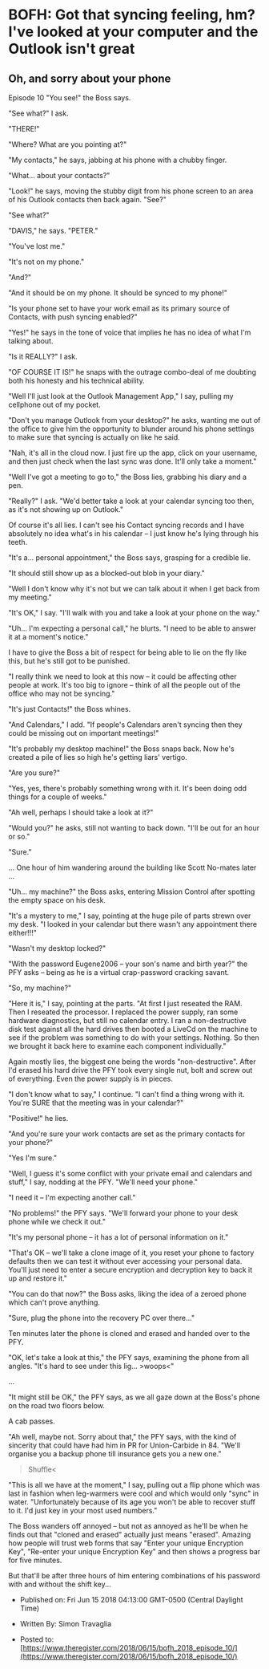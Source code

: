 # BOFH: Got that syncing feeling, hm? I've looked at your computer and the Outlook isn't great

## Oh, and sorry about your phone

Episode 10  "You see!" the Boss says.

"See what?" I ask.

"THERE!"

"Where? What are you pointing at?"

"My contacts," he says, jabbing at his phone with a chubby finger.

"What... about your contacts?"

"Look!" he says, moving the stubby digit from his phone screen to an area of his Outlook contacts then back again. "See?"

"See what?"

"DAVIS," he says. "PETER."

"You've lost me."

"It's not on my phone."

"And?"

"And it should be on my phone. It should be synced to my phone!"

"Is your phone set to have your work email as its primary source of Contacts, with push syncing enabled?"

"Yes!" he says in the tone of voice that implies he has no idea of what I'm talking about.

"Is it REALLY?" I ask.

"OF COURSE IT IS!" he snaps with the outrage combo-deal of me doubting both his honesty and his technical ability.

"Well I'll just look at the Outlook Management App," I say, pulling my cellphone out of my pocket.

"Don't you manage Outlook from your desktop?" he asks, wanting me out of the office to give him the opportunity to blunder around his phone settings to make sure that syncing is actually on like he said.

"Nah, it's all in the cloud now. I just fire up the app, click on your username, and then just check when the last sync was done. It'll only take a moment."

"Well I've got a meeting to go to," the Boss lies, grabbing his diary and a pen.

"Really?" I ask. "We'd better take a look at your calendar syncing too then, as it's not showing up on Outlook."

Of course it's all lies. I can't see his Contact syncing records and I have absolutely no idea what's in his calendar – I just know he's lying through his teeth.

"It's a... personal appointment," the Boss says, grasping for a credible lie.

"It should still show up as a blocked-out blob in your diary."

"Well I don't know why it's not but we can talk about it when I get back from my meeting."

"It's OK," I say. "I'll walk with you and take a look at your phone on the way."

"Uh... I'm expecting a personal call," he blurts. "I need to be able to answer it at a moment's notice."

I have to give the Boss a bit of respect for being able to lie on the fly like this, but he's still got to be punished.

"I really think we need to look at this now – it could be affecting other people at work. It's too big to ignore – think of all the people out of the office who may not be syncing."

"It's just Contacts!" the Boss whines.

"And Calendars," I add. "If people's Calendars aren't syncing then they could be missing out on important meetings!"

"It's probably my desktop machine!" the Boss snaps back. Now he's created a pile of lies so high he's getting liars' vertigo.

"Are you sure?"

"Yes, yes, there's probably something wrong with it. It's been doing odd things for a couple of weeks."

"Ah well, perhaps I should take a look at it?"

"Would you?" he asks, still not wanting to back down. "I'll be out for an hour or so."

"Sure."

... One hour of him wandering around the building like Scott No-mates later ...

"Uh... my machine?" the Boss asks, entering Mission Control after spotting the empty space on his desk.

"It's a mystery to me," I say, pointing at the huge pile of parts strewn over my desk. "I looked in your calendar but there wasn't any appointment there either!!!"

"Wasn't my desktop locked?"

"With the password Eugene2006 – your son's name and birth year?" the PFY asks – being as he is a virtual crap-password cracking savant.

"So, my machine?"

"Here it is," I say, pointing at the parts. "At first I just reseated the RAM. Then I reseated the processor. I replaced the power supply, ran some hardware diagnostics, but still no calendar entry. I ran a non-destructive disk test against all the hard drives then booted a LiveCd on the machine to see if the problem was something to do with your settings. Nothing. So then we brought it back here to examine each component individually."

Again mostly lies, the biggest one being the words "non-destructive". After I'd erased his hard drive the PFY took every single nut, bolt and screw out of everything. Even the power supply is in pieces.

"I don't know what to say," I continue. "I can't find a thing wrong with it. You're SURE that the meeting was in your calendar?"

"Positive!" he lies.

"And you're sure your work contacts are set as the primary contacts for your phone?"

"Yes I'm sure."

"Well, I guess it's some conflict with your private email and calendars and stuff," I say, nodding at the PFY. "We'll need your phone."

"I need it – I'm expecting another call."

"No problems!" the PFY says. "We'll forward your phone to your desk phone while we check it out."

"It's my personal phone – it has a lot of personal information on it."

"That's OK – we'll take a clone image of it, you reset your phone to factory defaults then we can test it without ever accessing your personal data. You'll just need to enter a secure encryption and decryption key to back it up and restore it."

"You can do that now?" the Boss asks, liking the idea of a zeroed phone which can't prove anything.

"Sure, plug the phone into the recovery PC over there..."

Ten minutes later the phone is cloned and erased and handed over to the PFY.

"OK, let's take a look at this," the PFY says, examining the phone from all angles. "It's hard to see under this lig... >woops<"

...

"It might still be OK," the PFY says, as we all gaze down at the Boss's phone on the road two floors below.

A cab passes.

"Ah well, maybe not. Sorry about that," the PFY says, with the kind of sincerity that could have had him in PR for Union-Carbide in 84. "We'll organise you a backup phone till insurance gets you a new one."

>Shuffle<

"This is all we have at the moment," I say, pulling out a flip phone which was last in fashion when leg-warmers were cool and which would only "sync" in water. "Unfortunately because of its age you won't be able to recover stuff to it. I'd just key in your most used numbers."

The Boss wanders off annoyed – but not as annoyed as he'll be when he finds out that "cloned and erased" actually just means "erased". Amazing how people will trust web forms that say "Enter your unique Encryption Key", "Re-enter your unique Encryption Key" and then shows a progress bar for five minutes.

But that'll be after three hours of him entering combinations of his password with and without the shift key...



- Published on: Fri Jun 15 2018 04:13:00 GMT-0500 (Central Daylight Time)

- Written By: Simon Travaglia

- Posted to: [https://www.theregister.com/2018/06/15/bofh_2018_episode_10/](https://www.theregister.com/2018/06/15/bofh_2018_episode_10/)